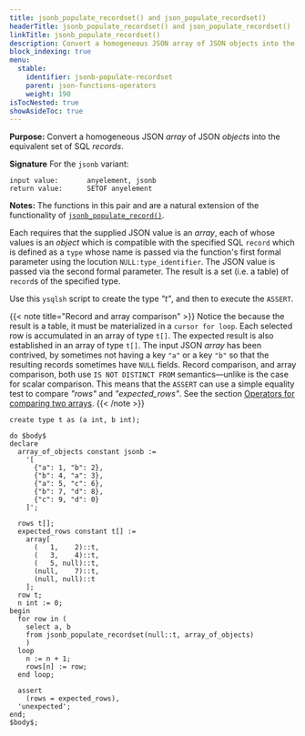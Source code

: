 ```yaml
---
title: jsonb_populate_recordset() and json_populate_recordset()
headerTitle: jsonb_populate_recordset() and json_populate_recordset()
linkTitle: jsonb_populate_recordset()
description: Convert a homogeneous JSON array of JSON objects into the equivalent set of SQL records.
block_indexing: true
menu:
  stable:
    identifier: jsonb-populate-recordset
    parent: json-functions-operators
    weight: 190
isTocNested: true
showAsideToc: true
---
```


**Purpose:** Convert a homogeneous JSON _array_ of JSON _objects_ into the equivalent set of SQL _records_.

**Signature** For the `jsonb` variant:

```
input value:       anyelement, jsonb
return value:      SETOF anyelement
```

**Notes:** The functions in this pair and are a natural extension of the functionality of [`jsonb_populate_record()`](../jsonb-populate-record).

Each requires that the supplied JSON value is an _array_, each of whose values is an _object_ which is compatible with the specified SQL `record` which is defined as a `type` whose name is passed via the function's first formal parameter using the locution `NULL:type_identifier`. The JSON value is passed via the second formal parameter. The result is a set (i.e. a table) of `record`s of the specified type.

Use this `ysqlsh` script to create the  type _"t"_, and then to execute the `ASSERT`.

{{< note title="Record and array comparison" >}}
Notice the because the result is a table, it must be materialized in a `cursor for loop`. Each selected row is accumulated in an array of type `t[]`. The expected result is also established in an array of type `t[]`. The input JSON _array_ has been contrived, by sometimes not having a key `"a"` or a key `"b"` so that the resulting records sometimes have `NULL` fields. Record comparison, and array comparison, both use `IS NOT DISTINCT FROM` semantics—unlike is the case for scalar comparison. This means that the `ASSERT` can use a simple equality test to compare _"rows"_ and _"expected_rows"_. See the section [Operators for comparing two arrays](../../..//type_array/functions-operators/comparison/).
{{< /note >}}

```plpgsql
create type t as (a int, b int);

do $body$
declare
  array_of_objects constant jsonb :=
    '[
      {"a": 1, "b": 2},
      {"b": 4, "a": 3},
      {"a": 5, "c": 6},
      {"b": 7, "d": 8},
      {"c": 9, "d": 0}
    ]';

  rows t[];
  expected_rows constant t[] :=
    array[
      (   1,    2)::t,
      (   3,    4)::t,
      (   5, null)::t,
      (null,    7)::t,
      (null, null)::t
    ];
  row t;
  n int := 0;
begin
  for row in (
    select a, b
    from jsonb_populate_recordset(null::t, array_of_objects)
    )
  loop
    n := n + 1;
    rows[n] := row;
  end loop;

  assert
    (rows = expected_rows),
  'unexpected';
end;
$body$;
```
